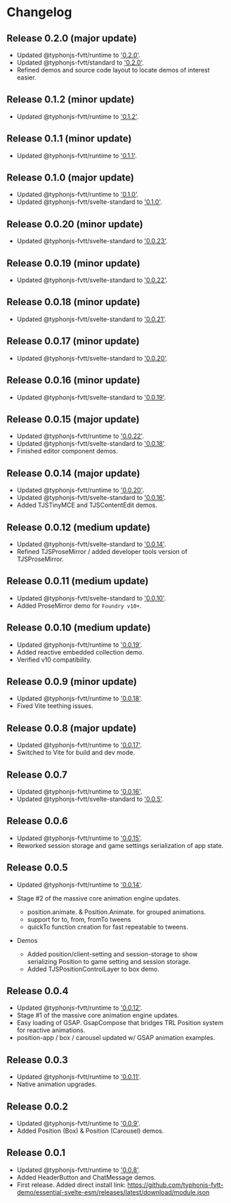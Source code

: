 # Changelog
## Release 0.2.0 (major update)
- Updated @typhonjs-fvtt/runtime to ['0.2.0'](https://github.com/typhonjs-fvtt-lib/runtime/releases/tag/0.2.0).
- Updated @typhonjs-fvtt/standard to ['0.2.0'](https://github.com/typhonjs-fvtt-lib/standard/releases/tag/0.2.0).
- Refined demos and source code layout to locate demos of interest easier.

## Release 0.1.2 (minor update)
- Updated @typhonjs-fvtt/runtime to ['0.1.2'](https://github.com/typhonjs-fvtt-lib/typhonjs/releases/tag/0.1.2).

## Release 0.1.1 (minor update)
- Updated @typhonjs-fvtt/runtime to ['0.1.1'](https://github.com/typhonjs-fvtt-lib/typhonjs/releases/tag/0.1.1).

## Release 0.1.0 (major update)
- Updated @typhonjs-fvtt/runtime to ['0.1.0'](https://github.com/typhonjs-fvtt-lib/typhonjs/releases/tag/0.1.0).
- Updated @typhonjs-fvtt/svelte-standard to ['0.1.0'](https://github.com/typhonjs-fvtt-lib/svelte-standard/releases/tag/0.1.0).

## Release 0.0.20 (minor update)
- Updated @typhonjs-fvtt/svelte-standard to ['0.0.23'](https://github.com/typhonjs-fvtt-lib/svelte-standard/blob/main/CHANGELOG.md#release-0023).

## Release 0.0.19 (minor update)
- Updated @typhonjs-fvtt/svelte-standard to ['0.0.22'](https://github.com/typhonjs-fvtt-lib/svelte-standard/blob/main/CHANGELOG.md#release-0022).

## Release 0.0.18 (minor update)
- Updated @typhonjs-fvtt/svelte-standard to ['0.0.21'](https://github.com/typhonjs-fvtt-lib/svelte-standard/blob/main/CHANGELOG.md#release-0021).

## Release 0.0.17 (minor update)
- Updated @typhonjs-fvtt/svelte-standard to ['0.0.20'](https://github.com/typhonjs-fvtt-lib/svelte-standard/blob/main/CHANGELOG.md#release-0020).

## Release 0.0.16 (minor update)
- Updated @typhonjs-fvtt/svelte-standard to ['0.0.19'](https://github.com/typhonjs-fvtt-lib/svelte-standard/blob/main/CHANGELOG.md#release-0019).

## Release 0.0.15 (major update)
- Updated @typhonjs-fvtt/runtime to ['0.0.22'](https://github.com/typhonjs-fvtt-lib/typhonjs/blob/main/CHANGELOG.md#release-0022).
- Updated @typhonjs-fvtt/svelte-standard to ['0.0.18'](https://github.com/typhonjs-fvtt-lib/svelte-standard/blob/main/CHANGELOG.md#release-0018).
- Finished editor component demos.

## Release 0.0.14 (major update)
- Updated @typhonjs-fvtt/runtime to ['0.0.20'](https://github.com/typhonjs-fvtt-lib/typhonjs/blob/main/CHANGELOG.md#release-0020).
- Updated @typhonjs-fvtt/svelte-standard to ['0.0.16'](https://github.com/typhonjs-fvtt-lib/svelte-standard/blob/main/CHANGELOG.md#release-0016).
- Added TJSTinyMCE and TJSContentEdit demos.

## Release 0.0.12 (medium update)
- Updated @typhonjs-fvtt/svelte-standard to ['0.0.14'](https://github.com/typhonjs-fvtt-lib/svelte-standard/blob/main/CHANGELOG.md#release-0014).
- Refined TJSProseMirror / added developer tools version of TJSProseMirror.

## Release 0.0.11 (medium update)
- Updated @typhonjs-fvtt/svelte-standard to ['0.0.10'](https://github.com/typhonjs-fvtt-lib/svelte-standard/blob/main/CHANGELOG.md#release-0010).
- Added ProseMirror demo for `Foundry v10+`.

## Release 0.0.10 (medium update)
- Updated @typhonjs-fvtt/runtime to ['0.0.19'](https://github.com/typhonjs-fvtt-lib/typhonjs/blob/main/CHANGELOG.md#release-0019).
- Added reactive embedded collection demo.
- Verified v10 compatibility.

## Release 0.0.9 (minor update)
- Updated @typhonjs-fvtt/runtime to ['0.0.18'](https://github.com/typhonjs-fvtt-lib/typhonjs/blob/main/CHANGELOG.md#release-0018).
- Fixed Vite teething issues.

## Release 0.0.8 (major update)
- Updated @typhonjs-fvtt/runtime to ['0.0.17'](https://github.com/typhonjs-fvtt-lib/typhonjs/blob/main/CHANGELOG.md#release-0017).
- Switched to Vite for build and dev mode.

## Release 0.0.7
- Updated @typhonjs-fvtt/runtime to ['0.0.16'](https://github.com/typhonjs-fvtt-lib/typhonjs/blob/main/CHANGELOG.md#release-0016).
- Updated @typhonjs-fvtt/svelte-standard to ['0.0.5'](https://github.com/typhonjs-fvtt-lib/svelte-standard/blob/main/CHANGELOG.md#release-005).

## Release 0.0.6
- Updated @typhonjs-fvtt/runtime to ['0.0.15'](https://github.com/typhonjs-fvtt-lib/typhonjs/blob/main/CHANGELOG.md#release-0015).
- Reworked session storage and game settings serialization of app state.

## Release 0.0.5
- Updated @typhonjs-fvtt/runtime to ['0.0.14'](https://github.com/typhonjs-fvtt-lib/typhonjs/blob/main/CHANGELOG.md#release-0014).
- Stage #2 of the massive core animation engine updates.
  - position.animate.<xxx> & Position.Animate.<xxx> for grouped animations.
  - support for to, from, fromTo tweens
  - quickTo function creation for fast repeatable to tweens.

- Demos
  - Added position/client-setting and session-storage to show serializing Position to game setting and session storage.
  - Added TJSPositionControlLayer to box demo.

## Release 0.0.4
- Updated @typhonjs-fvtt/runtime to ['0.0.12'](https://github.com/typhonjs-fvtt-lib/typhonjs/blob/main/CHANGELOG.md#release-0012).
- Stage #1 of the massive core animation engine updates.
- Easy loading of GSAP. GsapCompose that bridges TRL Position system for reactive animations.
- position-app / box / carousel updated w/ GSAP animation examples.

## Release 0.0.3
- Updated @typhonjs-fvtt/runtime to ['0.0.11'](https://github.com/typhonjs-fvtt-lib/typhonjs/blob/main/CHANGELOG.md#release-0011).
- Native animation upgrades.

## Release 0.0.2
- Updated @typhonjs-fvtt/runtime to ['0.0.9'](https://github.com/typhonjs-fvtt-lib/typhonjs/blob/main/CHANGELOG.md#release-008).
- Added Position (Box) & Position (Carousel) demos.

## Release 0.0.1
- Updated @typhonjs-fvtt/runtime to ['0.0.8'](https://github.com/typhonjs-fvtt-lib/typhonjs/blob/main/CHANGELOG.md#release-008).
- Added HeaderButton and ChatMessage demos.
- First release. Added direct install link: https://github.com/typhonjs-fvtt-demo/essential-svelte-esm/releases/latest/download/module.json
